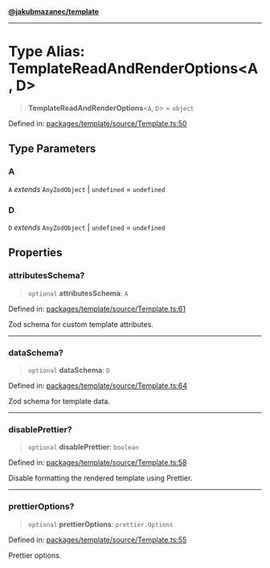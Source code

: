 [**@jakubmazanec/template**](../README.md)

---

# Type Alias: TemplateReadAndRenderOptions\<A, D\>

> **TemplateReadAndRenderOptions**\<`A`, `D`\> = `object`

Defined in:
[packages/template/source/Template.ts:50](https://github.com/jakubmazanec/tools/blob/acfa246dbb1035f65efb7fa114167a3cbefca108/packages/template/source/Template.ts#L50)

## Type Parameters

### A

`A` _extends_ `AnyZodObject` \| `undefined` = `undefined`

### D

`D` _extends_ `AnyZodObject` \| `undefined` = `undefined`

## Properties

### attributesSchema?

> `optional` **attributesSchema**: `A`

Defined in:
[packages/template/source/Template.ts:61](https://github.com/jakubmazanec/tools/blob/acfa246dbb1035f65efb7fa114167a3cbefca108/packages/template/source/Template.ts#L61)

Zod schema for custom template attributes.

---

### dataSchema?

> `optional` **dataSchema**: `D`

Defined in:
[packages/template/source/Template.ts:64](https://github.com/jakubmazanec/tools/blob/acfa246dbb1035f65efb7fa114167a3cbefca108/packages/template/source/Template.ts#L64)

Zod schema for template data.

---

### disablePrettier?

> `optional` **disablePrettier**: `boolean`

Defined in:
[packages/template/source/Template.ts:58](https://github.com/jakubmazanec/tools/blob/acfa246dbb1035f65efb7fa114167a3cbefca108/packages/template/source/Template.ts#L58)

Disable formatting the rendered template using Prettier.

---

### prettierOptions?

> `optional` **prettierOptions**: `prettier.Options`

Defined in:
[packages/template/source/Template.ts:55](https://github.com/jakubmazanec/tools/blob/acfa246dbb1035f65efb7fa114167a3cbefca108/packages/template/source/Template.ts#L55)

Prettier options.
